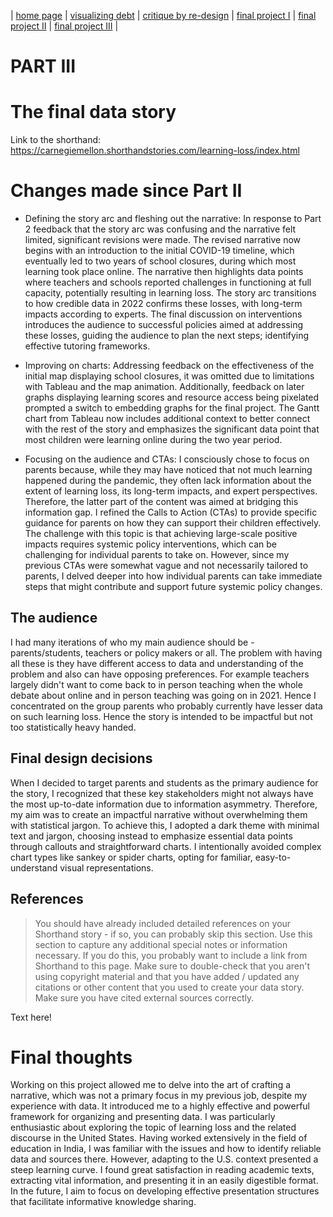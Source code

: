 | [home page](https://pranavakadiyala.github.io/Portfolio/) | [visualizing debt](visualizing-government-debt) | [critique by re-design](critique-by-design) | [final project I](final-project-part-one) | [final project II](final-project-part-two) | [final project III](final-project-part-three) |

# PART III

# The final data story

Link to the shorthand: https://carnegiemellon.shorthandstories.com/learning-loss/index.html

# Changes made since Part II

* Defining the story arc and fleshing out the narrative:  In response to Part 2 feedback that the story arc was confusing and the narrative felt limited, significant revisions were made. The revised narrative now begins with an introduction to the initial COVID-19 timeline, which eventually led to two years of school closures, during which most learning took place online. The narrative then highlights data points where teachers and schools reported challenges in functioning at full capacity, potentially resulting in learning loss. The story arc transitions to how credible data in 2022 confirms these losses, with long-term impacts according to experts. The final discussion on interventions introduces the audience to successful policies aimed at addressing these losses, guiding the audience to plan the next steps; identifying effective tutoring frameworks.

* Improving on charts: Addressing feedback on the effectiveness of the initial map displaying school closures, it was omitted due to limitations with Tableau and the map animation. Additionally, feedback on later graphs displaying learning scores and resource access being pixelated prompted a switch to embedding graphs for the final project. The Gantt chart from Tableau now includes additional context to better connect with the rest of the story and emphasizes the significant data point that most children were learning online during the two year period. 

* Focusing on the audience and CTAs: I consciously chose to focus on parents because, while they may have noticed that not much learning happened during the pandemic, they often lack information about the extent of learning loss, its long-term impacts, and expert perspectives. Therefore, the latter part of the content was aimed at bridging this information gap. I refined the Calls to Action (CTAs) to provide specific guidance for parents on how they can support their children effectively. The challenge with this topic is that achieving large-scale positive impacts requires systemic policy interventions, which can be challenging for individual parents to take on. However, since my previous CTAs were somewhat vague and not necessarily tailored to parents, I delved deeper into how individual parents can take immediate steps that might contribute and support future systemic policy changes.

## The audience

I had many iterations of who my main audience should be - parents/students, teachers or policy makers or all. The problem with having all these is they have different access to data and understanding of the problem and also can have opposing preferences. For example teachers largely didn't want to come back to in person teaching when the whole debate about online and in person teaching was going on in 2021. Hence I concentrated on the group parents who probably currently have lesser data on such learning loss. Hence the story is intended to be impactful but not too statistically heavy handed. 

## Final design decisions

When I decided to target parents and students as the primary audience for the story, I recognized that these key stakeholders might not always have the most up-to-date information due to information asymmetry. Therefore, my aim was to create an impactful narrative without overwhelming them with statistical jargon. To achieve this, I adopted a dark theme with minimal text and jargon, choosing instead to emphasize essential data points through callouts and straightforward charts. I intentionally avoided complex chart types like sankey or spider charts, opting for familiar, easy-to-understand visual representations. 

## References
> You should have already included detailed references on your Shorthand story - if so, you can probably skip this section.  Use this section to capture any additional special notes or information necessary.  If you do this, you probably want to include a link from Shorthand to this page. Make sure to double-check that you aren't using copyright material and that you have added / updated any citations or other content that you used to create your data story.  Make sure you have cited external sources correctly. 

Text here!

# Final thoughts

Working on this project allowed me to delve into the art of crafting a narrative, which was not a primary focus in my previous job, despite my experience with data. It introduced me to a highly effective and powerful framework for organizing and presenting data. I was particularly enthusiastic about exploring the topic of learning loss and the related discourse in the United States. Having worked extensively in the field of education in India, I was familiar with the issues and how to identify reliable data and sources there. However, adapting to the U.S. context presented a steep learning curve. I found great satisfaction in reading academic texts, extracting vital information, and presenting it in an easily digestible format. In the future, I aim to focus on developing effective presentation structures that facilitate informative knowledge sharing. 
